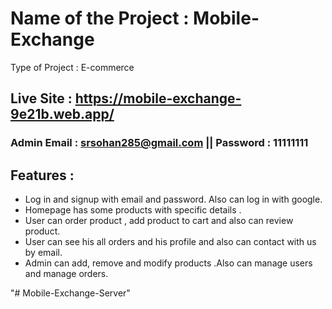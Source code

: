 # Name of the Project       	:  Mobile-Exchange
Type of Project 		:  E-commerce

## Live Site		: https://mobile-exchange-9e21b.web.app/
### Admin Email : srsohan285@gmail.com || Password : 11111111

## Features		:

 * Log in and signup with email and password. Also can log in with google.
 * Homepage has some products with specific details .
 * User can order product , add product to cart   and also can review product.
 * User can see his all orders and his profile and also can contact with us by email.
 * Admin can add, remove and modify products .Also can manage users and manage orders.

"# Mobile-Exchange-Server" 

